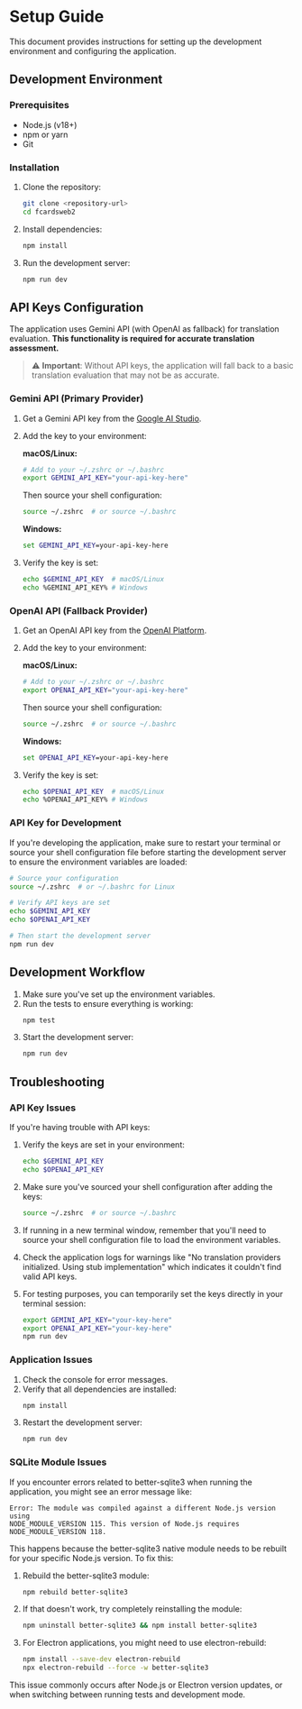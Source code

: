 # Setup Guide

This document provides instructions for setting up the development environment and configuring the application.

## Development Environment

### Prerequisites

- Node.js (v18+)
- npm or yarn
- Git

### Installation

1. Clone the repository:
   ```bash
   git clone <repository-url>
   cd fcardsweb2
   ```

2. Install dependencies:
   ```bash
   npm install
   ```

3. Run the development server:
   ```bash
   npm run dev
   ```

## API Keys Configuration

The application uses Gemini API (with OpenAI as fallback) for translation evaluation. **This functionality is required for accurate translation assessment.**

> ⚠️ **Important**: Without API keys, the application will fall back to a basic translation evaluation that may not be as accurate.

### Gemini API (Primary Provider)

1. Get a Gemini API key from the [Google AI Studio](https://makersuite.google.com/app/apikey).

2. Add the key to your environment:

   **macOS/Linux:**
   ```bash
   # Add to your ~/.zshrc or ~/.bashrc
   export GEMINI_API_KEY="your-api-key-here"
   ```

   Then source your shell configuration:
   ```bash
   source ~/.zshrc  # or source ~/.bashrc
   ```

   **Windows:**
   ```cmd
   set GEMINI_API_KEY=your-api-key-here
   ```

3. Verify the key is set:
   ```bash
   echo $GEMINI_API_KEY  # macOS/Linux
   echo %GEMINI_API_KEY% # Windows
   ```

### OpenAI API (Fallback Provider)

1. Get an OpenAI API key from the [OpenAI Platform](https://platform.openai.com/api-keys).

2. Add the key to your environment:

   **macOS/Linux:**
   ```bash
   # Add to your ~/.zshrc or ~/.bashrc
   export OPENAI_API_KEY="your-api-key-here"
   ```

   Then source your shell configuration:
   ```bash
   source ~/.zshrc  # or source ~/.bashrc
   ```

   **Windows:**
   ```cmd
   set OPENAI_API_KEY=your-api-key-here
   ```

3. Verify the key is set:
   ```bash
   echo $OPENAI_API_KEY  # macOS/Linux
   echo %OPENAI_API_KEY% # Windows
   ```

### API Key for Development

If you're developing the application, make sure to restart your terminal or source your shell configuration file before starting the development server to ensure the environment variables are loaded:

```bash
# Source your configuration
source ~/.zshrc  # or ~/.bashrc for Linux

# Verify API keys are set
echo $GEMINI_API_KEY
echo $OPENAI_API_KEY

# Then start the development server
npm run dev
```

## Development Workflow

1. Make sure you've set up the environment variables.
2. Run the tests to ensure everything is working:
   ```bash
   npm test
   ```
3. Start the development server:
   ```bash
   npm run dev
   ```

## Troubleshooting

### API Key Issues

If you're having trouble with API keys:

1. Verify the keys are set in your environment:
   ```bash
   echo $GEMINI_API_KEY
   echo $OPENAI_API_KEY
   ```

2. Make sure you've sourced your shell configuration after adding the keys:
   ```bash
   source ~/.zshrc  # or source ~/.bashrc
   ```

3. If running in a new terminal window, remember that you'll need to source your shell configuration file to load the environment variables.

4. Check the application logs for warnings like "No translation providers initialized. Using stub implementation" which indicates it couldn't find valid API keys.

5. For testing purposes, you can temporarily set the keys directly in your terminal session:
   ```bash
   export GEMINI_API_KEY="your-key-here"
   export OPENAI_API_KEY="your-key-here"
   npm run dev
   ```

### Application Issues

1. Check the console for error messages.
2. Verify that all dependencies are installed:
   ```bash
   npm install
   ```
3. Restart the development server:
   ```bash
   npm run dev
   ```

### SQLite Module Issues

If you encounter errors related to better-sqlite3 when running the application, you might see an error message like:

```
Error: The module was compiled against a different Node.js version using
NODE_MODULE_VERSION 115. This version of Node.js requires NODE_MODULE_VERSION 118.
```

This happens because the better-sqlite3 native module needs to be rebuilt for your specific Node.js version. To fix this:

1. Rebuild the better-sqlite3 module:
   ```bash
   npm rebuild better-sqlite3
   ```

2. If that doesn't work, try completely reinstalling the module:
   ```bash
   npm uninstall better-sqlite3 && npm install better-sqlite3
   ```

3. For Electron applications, you might need to use electron-rebuild:
   ```bash
   npm install --save-dev electron-rebuild
   npx electron-rebuild --force -w better-sqlite3
   ```

This issue commonly occurs after Node.js or Electron version updates, or when switching between running tests and development mode.